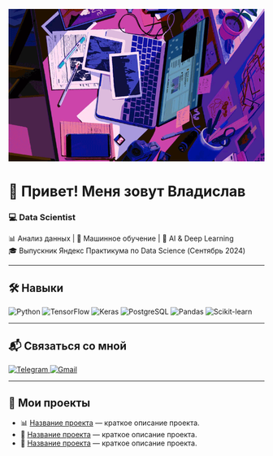 
<p align="center">
  <img src="https://github.com/St-Rann/St-Rann/blob/main/type%202.gif?raw=true" alt="GIF" width="600" height="300">
</p>

# 👋 Привет! Меня зовут Владислав

### 💻 Data Scientist


📊 Анализ данных | 🤖 Машинное обучение | 🧠 AI & Deep Learning  
🎓 Выпускник Яндекс Практикума по Data Science (Сентябрь 2024)


---

## 🛠️ Навыки

<div align="left">
  <img src="https://skillicons.dev/icons?i=python" alt="Python" />
  <img src="https://upload.wikimedia.org/wikipedia/commons/2/2d/Tensorflow_logo.svg" width="48" height="48" alt="TensorFlow" />
  <img src="https://upload.wikimedia.org/wikipedia/commons/a/ae/Keras_logo.svg" width="48" height="48" alt="Keras" />
  <img src="https://upload.wikimedia.org/wikipedia/commons/2/29/Postgresql_elephant.svg" width="48" height="48" alt="PostgreSQL" />
  <img src="https://upload.wikimedia.org/wikipedia/commons/e/ed/Pandas_logo.svg" width="48" height="48" alt="Pandas" />
  <img src="https://upload.wikimedia.org/wikipedia/commons/0/05/Scikit_learn_logo_small.svg" width="48" height="48" alt="Scikit-learn" />
</div>

---

## 📬 Связаться со мной

<div align="left">
  <a href="https://t.me/SaintRann" target="_blank">
    <img src="https://skillicons.dev/icons?i=telegram" width="48" height="48" alt="Telegram" />
  </a>
  <a href="mailto: vlad1117111@gmail.com">
    <img src="https://skillicons.dev/icons?i=gmail" width="48" height="48" alt="Gmail" />
  </a>
</div>

---

## 🚀 Мои проекты

- 📊 [Название проекта](<!-- Добавьте ссылку на проект -->) — краткое описание проекта.
- 🤖 [Название проекта](<!-- Добавьте ссылку на проект -->) — краткое описание проекта.
- 🧠 [Название проекта](<!-- Добавьте ссылку на проект -->) — краткое описание проекта.
